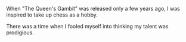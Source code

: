 When "The Queen's Gambit" was released only a few years ago, I was inspired to take up chess as a hobby.

There was a time when I fooled myself into thinking my talent was prodigious.